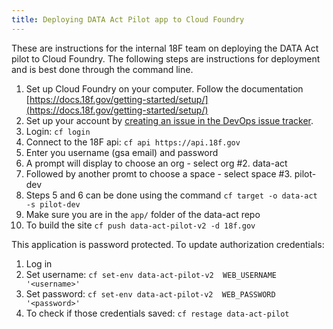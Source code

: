 ```yaml
---
title: Deploying DATA Act Pilot app to Cloud Foundry
---
```

These are instructions for the internal 18F team on deploying the DATA Act pilot to Cloud Foundry. The following steps are instructions for deployment and is best done through the command line. 

1. Set up Cloud Foundry on your computer. Follow the documentation [https://docs.18f.gov/getting-started/setup/](https://docs.18f.gov/getting-started/setup/)
2. Set up your account by [creating an issue in the DevOps issue tracker](https://github.com/18F/DevOps/issues/new). 
4. Login: `cf login`
3. Connect to the 18F api: `cf api https://api.18f.gov`
5. Enter you username (gsa email) and password
6. A prompt will display to choose an org - select org #2. data-act
7. Followed by another promt to choose a space - select space #3. pilot-dev
8. Steps 5 and 6 can be done using the command `cf target -o data-act -s pilot-dev`
9. Make sure you are in the `app/` folder of the data-act repo
10. To build the site `cf push data-act-pilot-v2 -d 18f.gov`

This application is password protected. To update authorization credentials: 

1. Log in
2. Set username: `cf set-env data-act-pilot-v2  WEB_USERNAME '<username>'`
3. Set password:  `cf set-env data-act-pilot-v2  WEB_PASSWORD '<password>'` 
4. To check if those credentials saved: `cf restage data-act-pilot` 



